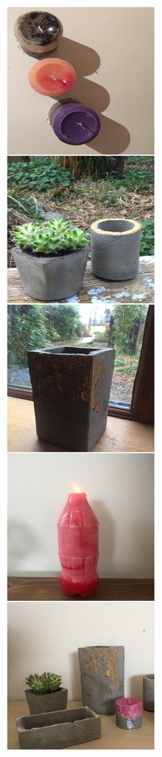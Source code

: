 <div class="row">
							<article class="col-6 col-12-xsmall work-item">
								<img src="images/11.JPG" alt="", width=340, height=340 /></a>
	                                                </ article>
							<article class="col-6 col-12-xsmall work-item">
								<img src="images/12.JPG" alt="", width=340, height=340 /></a>
	                                                </ article>
							<article class="col-6 col-12-xsmall work-item">
								<img src="images/13.JPG" alt="", width=340, height=340 /></a>
	                                                </ article>
							<article class="col-6 col-12-xsmall work-item">
								<img src="images/14.JPG" alt="", width=340, height=340 /></a>
	                                                </ article>
							<article class="col-6 col-12-xsmall work-item">
								<img src="images/15.JPG" alt="", width=340, height=340 /></a>
	                                                </ article>
							
